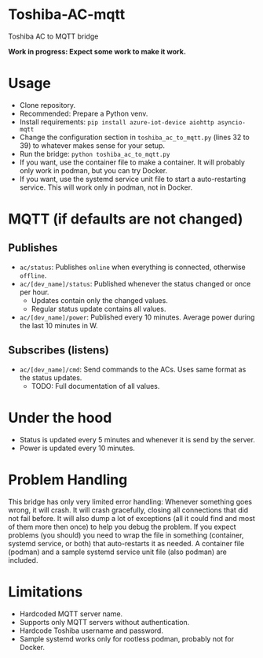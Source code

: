 # Toshiba-AC-mqtt
Toshiba AC to MQTT bridge

**Work in progress: Expect some work to make it work.**

# Usage
- Clone repository.
- Recommended: Prepare a Python venv.
- Install requirements: `pip install azure-iot-device aiohttp asyncio-mqtt`
- Change the configuration section in `toshiba_ac_to_mqtt.py` (lines 32 to 39) to whatever makes sense for your setup.
- Run the bridge: `python toshiba_ac_to_mqtt.py`
- If you want, use the container file to make a container. It will probably only work in podman, but you can try Docker.
- If you want, use the systemd service unit file to start a auto-restarting service. This will work only in podman, not in Docker.

# MQTT (if defaults are not changed)
## Publishes
- `ac/status`: Publishes `online` when everything is connected, otherwise `offline`.
- `ac/[dev_name]/status`: Published whenever the status changed or once per hour.
  - Updates contain only the changed values.
  - Regular status update contains all values.
- `ac/[dev_name]/power`: Published every 10 minutes. Average power during the last 10 minutes in W.

## Subscribes (listens)
- `ac/[dev_name]/cmd`: Send commands to the ACs. Uses same format as the status updates.
  - TODO: Full documentation of all values.

# Under the hood
- Status is updated every 5 minutes and whenever it is send by the server.
- Power is updated every 10 minutes.

# Problem Handling
This bridge has only very limited error handling: Whenever something goes wrong, it will crash.
It will crash gracefully, closing all connections that did not fail before.
It will also dump a lot of exceptions (all it could find and most of them more then once) to help you debug the problem.
If you expect problems (you should) you need to wrap the file in something (container, systemd service, or both) that auto-restarts it as needed.
A container file (podman) and a sample systemd service unit file (also podman) are included.

# Limitations
- Hardcoded MQTT server name.
- Supports only MQTT servers without authentication.
- Hardcode Toshiba username and password.
- Sample systemd works only for rootless podman, probably not for Docker.